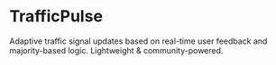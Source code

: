 # TrafficPulse
Adaptive traffic signal updates based on real-time user feedback and majority-based logic. Lightweight &amp; community-powered.
